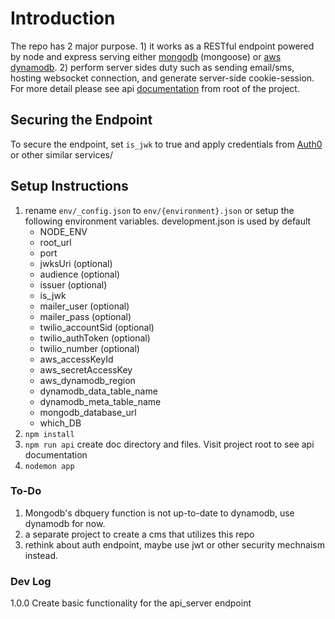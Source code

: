 # Introduction
The repo has 2 major purpose. 1) it works as a RESTful endpoint powered by node and express serving either [mongodb](https://mlab.com/) (mongoose) or [aws dynamodb](https://aws.amazon.com/dynamodb/). 2) perform server sides duty such as sending email/sms, hosting websocket connection, and generate server-side cookie-session. For more detail please see api [documentation](https://reach-api-server.herokuapp.com/) from root of the project.

## Securing the Endpoint
To secure the endpoint, set `is_jwk` to true and apply credentials from [Auth0](https://auth0.com/) or other similar services/

## Setup Instructions
1. rename `env/_config.json` to `env/{environment}.json` or setup the following environment variables. development.json is used by default
    - NODE_ENV  
    - root_url
    - port
    - jwksUri (optional)
    - audience (optional)
    - issuer (optional)
    - is_jwk
    - mailer_user (optional)
    - mailer_pass (optional)
    - twilio_accountSid (optional)
    - twilio_authToken (optional)
    - twilio_number (optional)
    - aws_accessKeyId
    - aws_secretAccessKey
    - aws_dynamodb_region
    - dynamodb_data_table_name
    - dynamodb_meta_table_name
    - mongodb_database_url
    - which_DB 
2. `npm install`
3. `npm run api` create doc directory and files. Visit project root to see api documentation
4. `nodemon app`

### To-Do
1. Mongodb's dbquery function is not up-to-date to dynamodb, use dynamodb for now.
2. a separate project to create a cms that utilizes this repo
3. rethink about auth endpoint, maybe use jwt or other security mechnaism instead.


### Dev Log
1.0.0 Create basic functionality for the api_server endpoint
